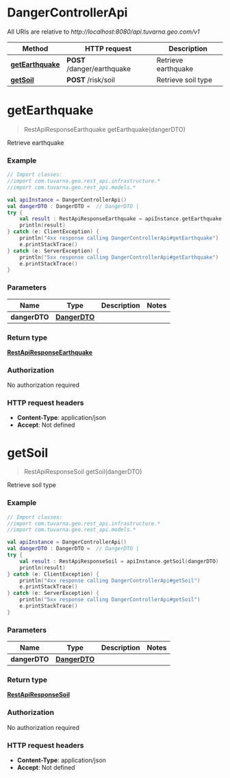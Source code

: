 # DangerControllerApi

All URIs are relative to *http://localhost:8080/api.tuvarna.geo.com/v1*

 Method                                                    | HTTP request                | Description
-----------------------------------------------------------|-----------------------------|---------------------
 [**getEarthquake**](DangerControllerApi.md#getEarthquake) | **POST** /danger/earthquake | Retrieve earthquake
 [**getSoil**](DangerControllerApi.md#getSoil)             | **POST** /risk/soil         | Retrieve soil type

<a id="getEarthquake"></a>

# **getEarthquake**

> RestApiResponseEarthquake getEarthquake(dangerDTO)

Retrieve earthquake

### Example

```kotlin
// Import classes:
//import com.tuvarna.geo.rest_api.infrastructure.*
//import com.tuvarna.geo.rest_api.models.*

val apiInstance = DangerControllerApi()
val dangerDTO : DangerDTO =  // DangerDTO |
try {
    val result : RestApiResponseEarthquake = apiInstance.getEarthquake(dangerDTO)
    println(result)
} catch (e: ClientException) {
    println("4xx response calling DangerControllerApi#getEarthquake")
    e.printStackTrace()
} catch (e: ServerException) {
    println("5xx response calling DangerControllerApi#getEarthquake")
    e.printStackTrace()
}
```

### Parameters

 Name          | Type                          | Description | Notes
---------------|-------------------------------|-------------|-------
 **dangerDTO** | [**DangerDTO**](DangerDTO.md) |             |

### Return type

[**RestApiResponseEarthquake**](RestApiResponseEarthquake.md)

### Authorization

No authorization required

### HTTP request headers

- **Content-Type**: application/json
- **Accept**: Not defined

<a id="getSoil"></a>

# **getSoil**

> RestApiResponseSoil getSoil(dangerDTO)

Retrieve soil type

### Example

```kotlin
// Import classes:
//import com.tuvarna.geo.rest_api.infrastructure.*
//import com.tuvarna.geo.rest_api.models.*

val apiInstance = DangerControllerApi()
val dangerDTO : DangerDTO =  // DangerDTO |
try {
    val result : RestApiResponseSoil = apiInstance.getSoil(dangerDTO)
    println(result)
} catch (e: ClientException) {
    println("4xx response calling DangerControllerApi#getSoil")
    e.printStackTrace()
} catch (e: ServerException) {
    println("5xx response calling DangerControllerApi#getSoil")
    e.printStackTrace()
}
```

### Parameters

 Name          | Type                          | Description | Notes
---------------|-------------------------------|-------------|-------
 **dangerDTO** | [**DangerDTO**](DangerDTO.md) |             |

### Return type

[**RestApiResponseSoil**](RestApiResponseSoil.md)

### Authorization

No authorization required

### HTTP request headers

- **Content-Type**: application/json
- **Accept**: Not defined

